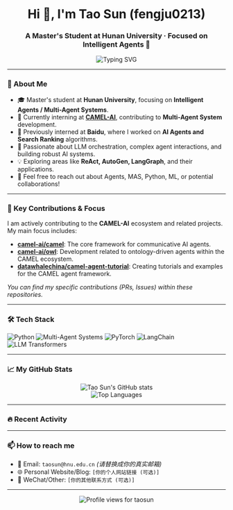 <h1 align="center">Hi 👋, I'm Tao Sun (fengju0213)</h1>
<h3 align="center">A Master's Student at Hunan University · Focused on Intelligent Agents 🤖</h3>

<p align="center">
  <img src="https://readme-typing-svg.demolab.com?font=Fira+Code&weight=500&size=22&pause=1000&center=true&vCenter=true&multiline=true&width=600&lines=Welcome+to+my+GitHub!;Researcher+in+Multi-Agent+Systems;Lifelong+learner+📚;Exploring+AI+and+Systems+Together" alt="Typing SVG" />
</p>

---

### 🚀 About Me

- 🎓 Master's student at **Hunan University**, focusing on **Intelligent Agents / Multi-Agent Systems**.
- 🔭 Currently interning at **[CAMEL-AI](https://www.camel-ai.org/)**, contributing to **Multi-Agent System** development.
- 🏢 Previously interned at **Baidu**, where I worked on **AI Agents and Search Ranking** algorithms.
- 🌱 Passionate about LLM orchestration, complex agent interactions, and building robust AI systems.
- 💡 Exploring areas like **ReAct, AutoGen, LangGraph**, and their applications.
- 💬 Feel free to reach out about Agents, MAS, Python, ML, or potential collaborations!

---

### 🌟 Key Contributions & Focus

I am actively contributing to the **CAMEL-AI** ecosystem and related projects. My main focus includes:

- **[camel-ai/camel](https://github.com/camel-ai/camel)**: The core framework for communicative AI agents.
- **[camel-ai/owl](https://github.com/camel-ai/owl)**: Development related to ontology-driven agents within the CAMEL ecosystem.
- **[datawhalechina/camel-agent-tutorial](https://github.com/datawhalechina/camel-agent-tutorial)**: Creating tutorials and examples for the CAMEL agent framework.

*You can find my specific contributions (PRs, Issues) within these repositories.*

---

### 🛠️ Tech Stack

<p align="left">
  <img src="https://img.shields.io/badge/Python-3776AB?style=flat&logo=python&logoColor=white" alt="Python"/>
  <img src="https://img.shields.io/badge/Multi--Agent--Systems-FFB400?style=flat&logo=apachespark&logoColor=white" alt="Multi-Agent Systems"/> <img src="https://img.shields.io/badge/PyTorch-EE4C2C?style=flat&logo=pytorch&logoColor=white" alt="PyTorch"/>
  <img src="https://img.shields.io/badge/LangChain-0A0A0A?style=flat&logo=apache&logoColor=white" alt="LangChain"/>
  <img src="https://img.shields.io/badge/LLM-Transformers-blue?style=flat" alt="LLM Transformers"/>
  </p>

---

### 📈 My GitHub Stats

<p align="center">
  <img src="https://github-readme-stats.vercel.app/api?username=taosun&show_icons=true&theme=tokyonight&include_all_commits=true&count_private=true" alt="Tao Sun's GitHub stats"/>
  <br/>
  <img src="https://github-readme-stats.vercel.app/api/top-langs/?username=taosun&layout=compact&theme=tokyonight&langs_count=8" alt="Top Languages"/>
</p>

---

### 🔥 Recent Activity

---

### 📫 How to reach me

- 📧 Email: `taosun@hnu.edu.cn` *(请替换成你的真实邮箱)*
- 🌐 Personal Website/Blog: `[你的个人网站链接 (可选)]`
- 💬 WeChat/Other: `[你的其他联系方式 (可选)]`

---

<p align="center">
  <img src="https://komarev.com/ghpvc/?username=taosun&label=Profile%20views&color=0e75b6&style=flat" alt="Profile views for taosun" />
</p>
